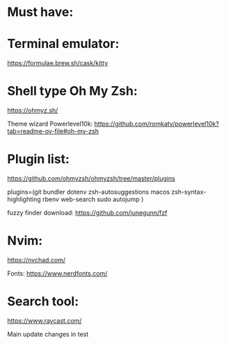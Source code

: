 # Must have:

# Terminal emulator:

https://formulae.brew.sh/cask/kitty

# Shell type Oh My Zsh:

https://ohmyz.sh/

Theme wizard Powerlevel10k:
https://github.com/romkatv/powerlevel10k?tab=readme-ov-file#oh-my-zsh


# Plugin list:

https://github.com/ohmyzsh/ohmyzsh/tree/master/plugins

plugins=(git
bundler
dotenv
zsh-autosuggestions
macos
zsh-syntax-highlighting
rbenv
web-search
sudo
autojump
)

fuzzy finder download:
https://github.com/junegunn/fzf

# Nvim:

https://nvchad.com/

Fonts:
https://www.nerdfonts.com/

# Search tool:

https://www.raycast.com/

Main update
changes in test
